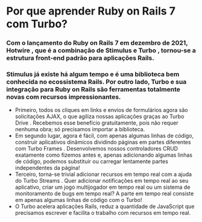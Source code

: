 # Por que aprender Ruby on Rails 7 com Turbo?

### Com o lançamento do Ruby on Rails 7 em dezembro de 2021, Hotwire , que é a combinação de Stimulus e Turbo , tornou-se a estrutura front-end padrão para aplicações Rails.

### Stimulus já existe há algum tempo e é uma biblioteca bem conhecida no ecossistema Rails. Por outro lado, Turbo e sua integração para Ruby on Rails são ferramentas totalmente novas com recursos impressionantes.

- Primeiro, todos os cliques em links e envios de formulários agora são solicitações AJAX, o que agiliza nossas aplicações graças ao Turbo Drive . Recebemos esse benefício gratuitamente, pois não requer nenhuma obra; só precisamos importar a biblioteca.
 - Em segundo lugar, agora é fácil, com apenas algumas linhas de código, construir aplicativos dinâmicos dividindo páginas em partes diferentes com Turbo Frames . Desenvolvemos nossos controladores CRUD exatamente como fizemos antes e, apenas adicionando algumas linhas de código, podemos substituir ou carregar lentamente partes independentes da página!
 - Terceiro, torna-se trivial adicionar recursos em tempo real com a ajuda do Turbo Streams . Quer adicionar notificações em tempo real ao seu aplicativo, criar um jogo multijogador em tempo real ou um sistema de monitoramento de bugs em tempo real? A parte em tempo real consiste em apenas algumas linhas de código com o Turbo!
 - O Turbo acelera aplicações Rails, reduz a quantidade de JavaScript que precisamos escrever e facilita o trabalho com recursos em tempo real.